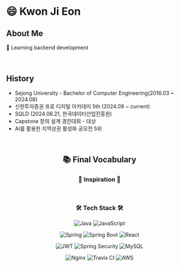 

<!--
**kwonjieon/kwonjieon** is a ✨ _special_ ✨ repository because its `README.md` (this file) appears on your GitHub profile.

Here are some ideas to get you started:

- 🔭 I’m currently working on ...
- 🌱 I’m currently learning ...
- 👯 I’m looking to collaborate on ...
- 🤔 I’m looking for help with ...
- 💬 Ask me about ...
- 📫 How to reach me: ...
- 😄 Pronouns: ...
- ⚡ Fun fact: ...
-->

<h1>😄 Kwon Ji Eon</h1>


<h2>About Me</h2>
🌱 Learning backend development</br>
</br>
</br>



  


<h2>History</h2>
<ul>
  <li>Sejong University - Bachelor of Computer Engineering(2016.03 ~ 2024.08)</li>
  <li>신한투자증권 프로 디지털 아카데미 5th (2024.09 ~ current)</li>
  <li>SQLD (2024.06.21, 한국데이터산업진흥원)</li>
  <li>Capstone 창의 설계 경진대회 - 대상</li>
  <li>AI를 활용한 지역상권 활성화 공모전 5위</li>
</ul>
</br>

<div align="center">

<h2 align="center">📚 Final Vocabulary</h2> 

 <h3> 🌟 Inspiration 🌟</h3>

</div>

</br>

<div align="center">
<h3 align="center">🛠 Tech Stack 🛠</h3>


  ![Java](https://img.shields.io/badge/java-%23ED8B00.svg?style=for-the-badge&logo=java&logoColor=white)    ![JavaScript](https://img.shields.io/badge/javascript-%23323330.svg?style=for-the-badge&logo=javascript&logoColor=%23F7DF1E) 


  ![Spring](https://img.shields.io/badge/spring-%236DB33F.svg?style=for-the-badge&logo=spring&logoColor=white) ![Spring Boot](https://img.shields.io/badge/springboot-%236DB33F.svg?style=for-the-badge&logo=springboot&logoColor=white)  ![React](https://img.shields.io/badge/react-%2320232a.svg?style=for-the-badge&logo=react&logoColor=%2361DAFB) 
  

<!--
![Python](https://img.shields.io/badge/python-3670A0?style=for-the-badge&logo=python&logoColor=ffdd54) 
 ![Django](https://img.shields.io/badge/django-%23092E20.svg?style=for-the-badge&logo=django&logoColor=white) 
-->


![JWT](https://img.shields.io/badge/JWT-black?style=for-the-badge&logo=JSON%20web%20tokens&logoColor=green) 
  ![Spring Security](https://img.shields.io/badge/Spring%20Security-black?style=for-the-badge&logo=Spring%20Security&logoColor=green) ![MySQL](https://img.shields.io/badge/mysql-%2300f.svg?style=for-the-badge&logo=mysql&logoColor=white)




  ![Nginx](https://img.shields.io/badge/nginx-%23009639.svg?style=for-the-badge&logo=nginx&logoColor=white) 
  ![Travis CI](https://img.shields.io/badge/travisci-%232B2F33.svg?style=for-the-badge&logo=travisci&logoColor=white)
  ![AWS](https://img.shields.io/badge/AWS-%23FF9900.svg?style=for-the-badge&logo=amazon-aws&logoColor=white) 
 

</div>

